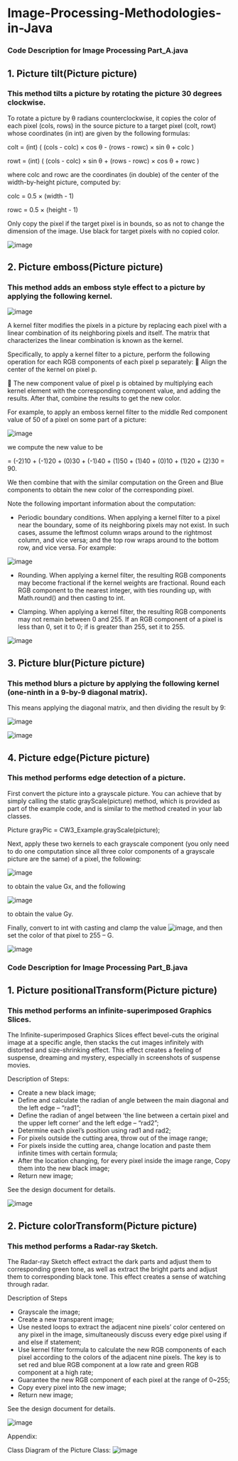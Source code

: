 # Image-Processing-Methodologies-in-Java

### Code Description for Image Processing Part_A.java

## 1. Picture tilt(Picture picture) 

### This method tilts a picture by rotating the picture 30 degrees clockwise.

To rotate a picture by θ radians counterclockwise, it copies the color of each pixel (cols, rows) in the source picture to a target pixel (colt, rowt) whose coordinates (in int) are given by the following formulas:

colt = (int) ( (cols - colc) × cos θ - (rows - rowc) × sin θ + colc ) 

rowt = (int) ( (cols - colc) × sin θ + (rows - rowc) × cos θ + rowc )

where colc and rowc are the coordinates (in double) of the center of the width-by-height picture, computed by:

colc = 0.5 × (width - 1)

rowc = 0.5 × (height - 1)

Only copy the pixel if the target pixel is in bounds, so as not to change the dimension of the image. Use black for target pixels with no copied color.

![image](https://github.com/ANewGitHuber/Image-Processing-Methodologies-in-Java/assets/88078123/3ae1c49a-c05f-4cf7-99a5-8c7d28af1179)

## 2. Picture emboss(Picture picture)

### This method adds an emboss style effect to a picture by applying the following kernel.

![image](https://github.com/ANewGitHuber/Image-Processing-Methodologies-in-Java/assets/88078123/e6bac862-6aff-4864-a3a5-fe6fc7b121a5)

A kernel filter modifies the pixels in a picture by replacing each pixel with a linear combination of its neighboring pixels and itself. The matrix that characterizes the linear combination is known as the kernel.

Specifically, to apply a kernel filter to a picture, perform the following operation for each RGB components of each pixel p separately:
 Align the center of the kernel on pixel p.

 The new component value of pixel p is obtained by multiplying each kernel element with the corresponding component value, and adding the results.
After that, combine the results to get the new color.

For example, to apply an emboss kernel filter to the middle Red component value of 50 of a pixel on some part of a picture:

![image](https://github.com/ANewGitHuber/Image-Processing-Methodologies-in-Java/assets/88078123/c5874da0-88e3-49c7-a1b5-4c82c2ffdef6)

we compute the new value to be

= (-2)10 + (-1)20 + (0)30 + (-1)40 + (1)50 + (1)40 + (0)10 + (1)20 + (2)30 = 90.

We then combine that with the similar computation on the Green and Blue components to obtain the new color of the corresponding pixel.

Note the following important information about the computation:

- Periodic boundary conditions. When applying a kernel filter to a pixel near the boundary, some of its neighboring pixels may not exist. In such cases, assume the leftmost column wraps around to the rightmost column, and vice versa; and the top row wraps around to the bottom row, and vice versa. For example:

![image](https://github.com/ANewGitHuber/Image-Processing-Methodologies-in-Java/assets/88078123/0c69e420-cf3c-496c-aaba-ac02a3f3895b)

- Rounding. When applying a kernel filter, the resulting RGB components may become fractional if the kernel weights are fractional. Round each RGB component to the nearest integer, with ties rounding up, with Math.round() and then casting to int.

- Clamping. When applying a kernel filter, the resulting RGB components may not remain between 0 and 255. If an RGB component of a pixel is less than 0, set it to 0; if is greater than 255, set it to 255.

![image](https://github.com/ANewGitHuber/Image-Processing-Methodologies-in-Java/assets/88078123/4ca6fca4-60e4-4b0e-8737-ad4b57a681c1)

## 3. Picture blur(Picture picture)

### This method blurs a picture by applying the following kernel (one-ninth in a 9-by-9 diagonal matrix).

This means applying the diagonal matrix, and then dividing the result by 9:

![image](https://github.com/ANewGitHuber/Image-Processing-Methodologies-in-Java/assets/88078123/43426ef5-e84f-494d-a909-bd2fe764cb1a)

![image](https://github.com/ANewGitHuber/Image-Processing-Methodologies-in-Java/assets/88078123/b1cbfa55-d27f-40e2-838e-acf95e41193b)

## 4. Picture edge(Picture picture)

### This method performs edge detection of a picture.

First convert the picture into a grayscale picture. You can achieve that by simply calling the static grayScale(picture) method, which is provided as part of the example code, and is similar to the method created in your lab classes.

Picture grayPic = CW3_Example.grayScale(picture);

Next, apply these two kernels to each grayscale component (you only need to do one computation since all three color components of a grayscale picture are the same) of a pixel, the following:

![image](https://github.com/ANewGitHuber/Image-Processing-Methodologies-in-Java/assets/88078123/6df3c82f-c50b-44c8-8a6d-6c1edfae8ec3)

to obtain the value Gx, and the following

![image](https://github.com/ANewGitHuber/Image-Processing-Methodologies-in-Java/assets/88078123/9be292f7-bfd9-4e7f-9e9a-51f2f92f68be)

to obtain the value Gy.

Finally, convert to int with casting and clamp the value ![image](https://github.com/ANewGitHuber/Image-Processing-Methodologies-in-Java/assets/88078123/69ef7996-8618-4ead-844c-293cf7ba08c4), and then set the color of that pixel to 255 – G.

![image](https://github.com/ANewGitHuber/Image-Processing-Methodologies-in-Java/assets/88078123/61acabff-5e05-4310-9f99-f696707ddbdb)


### Code Description for Image Processing Part_B.java

## 1. Picture positionalTransform(Picture picture) 

### This method performs an infinite-superimposed Graphics Slices.

The Infinite-superimposed Graphics Slices effect bevel-cuts the original image at a specific angle, then stacks the cut images infinitely with distorted and size-shrinking effect. This effect creates a feeling of suspense, dreaming and mystery, especially in screenshots of suspense movies.

Description of Steps: 
- Create a new black image;
- Define and calculate the radian of angle between the main diagonal and the left edge – “rad1”;
- Define the radian of angel between ‘the line between a certain pixel and the upper left corner’ and the left edge – “rad2”;
- Determine each pixel’s position using rad1 and rad2;
- For pixels outside the cutting area, throw out of the image range;
- For pixels inside the cutting area, change location and paste them infinite times with certain formula;
- After the location changing, for every pixel inside the image range, Copy them into the new black image;
- Return new image;

See the design document for details.

![image](https://github.com/ANewGitHuber/Image-Processing-Methodologies-in-Java/assets/88078123/033a690a-1fbb-4f04-a541-b9cc41119465)

## 2. Picture colorTransform(Picture picture)

### This method performs a Radar-ray Sketch.

The Radar-ray Sketch effect extract the dark parts and adjust them to corresponding green tone, as well as extract the bright parts and adjust them to corresponding black tone. This effect creates a sense of watching through radar.

Description of Steps
- Grayscale the image;
- Create a new transparent image;
- Use nested loops to extract the adjacent nine pixels’ color centered on any pixel in the image, simultaneously discuss every edge pixel using if and else if statement;
- Use kernel filter formula to calculate the new RGB components of each pixel according to the colors of the adjacent nine pixels. The key is to set red and blue RGB component at a low rate and green RGB component at a high rate;
- Guarantee the new RGB component of each pixel at the range of 0~255;
- Copy every pixel into the new image;
- Return new image;

See the design document for details.

![image](https://github.com/ANewGitHuber/Image-Processing-Methodologies-in-Java/assets/88078123/6639ba35-e16e-4dbe-95f3-ee462cd8e255)


Appendix:

Class Diagram of the Picture Class:
![image](https://github.com/ANewGitHuber/Image-Processing-Methodologies-in-Java/assets/88078123/b08a9370-df2d-4574-b799-4c2e4328a645)



